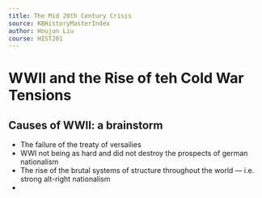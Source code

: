 ```yaml
---
title: The Mid 20th Century Crisis
source: KBHistoryMasterIndex
author: Houjun Liu
course: HIST201
---
```


# WWII and the Rise of teh Cold War Tensions

## Causes of WWII: a brainstorm
- The failure of the treaty of versailies
- WWI not being as hard and did not destroy the prospects of german nationalism
- The rise of the brutal systems of structure throughout the world — i.e. strong alt-right nationalism
-  







